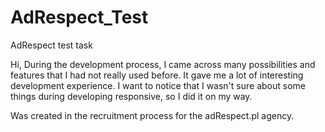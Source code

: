# AdRespect_Test
AdRespect test task

Hi, 
During the development process, I came across many possibilities and features that I had not really used before. It gave me a lot of interesting development experience.
I want to notice that I wasn't sure about some things during developing responsive, so I did it on my way.





Was created in the recruitment process for the adRespect.pl agency.
